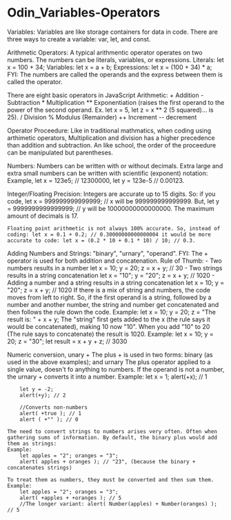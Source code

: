 # Odin_Variables-Operators

Variables:
    Variables are like storage containers for data in code. There are three ways to create a variable: var, let, and const. 


Arithmetic Operators:
    A typical arithmentic operator operates on two numbers. The numbers can be literals, variables, or expressions.
Literals: let x = 100 + 34;
Variables: let x = a + b; 
Expressions: let x = (100 + 34) * a;
    FYI: The numbers are called the operands and the express between them is called the operator.

There are eight basic operators in JavaScript Arithmetic:
    + Addition
    - Subtraction
    * Multiplication 
    ** Exponentiation (raises the first operand to the power of the second operand. Ex. let x = 5, let z = x ** 2 (5 squared)... is 25).
    / Division 
    % Modulus (Remainder)
    ++ Increment
    -- decrement 

Operator Proceedure:
Like in traditional mathmatics, when coding using arthimetic operators, Multiplication and division has a higher precedence than addition and subtraction. An like school, the order of the proceedure can be manipulated but parentheses. 

Numbers:
    Numbers can be written with or without decimals. Extra large and extra small numbers can be written with scientific (exponent) notation: Example, let x = 123e5; // 12300000, let y = 123e-5 // 0.00123.

Integer/Floating Precision:
    Integers are accurate up to 15 digits. So: if you code,    let x = 999999999999999; // x will be 999999999999999. But, let y = 9999999999999999; // y will be 10000000000000000. The maximum amount of decimals is 17. 

    Floating point arithmetic is not always 100% accurate. So, instead of coding: let x = 0.1 + 0.2; // 0.30000000000000004 it would be more accurate to code: let x = (0.2 * 10 + 0.1 * 10) / 10; // 0.3. 

Adding Numbers and Strings: "binary", "urnary", "operand".
    FYI: The + operator is used for both addition and concatenation.
    Rule of Thumb:
        - Two numbers results in a number
            let x = 10; y = 20; z = x + y; // 30
        - Two strings results in a string concatenation
            let x = "10"; y = "20"; z = x + y; // 1020
        - Adding a number and a string results in a string concatenation
            let x = 10; y = "20"; z = x + y; // 1020
    If there is a mix of string and numbers, the code moves from left to right. So, if the first operand is a string, followed by a number and another number, the string and number get concatenated and then follows the rule down the code.
    Example:
        let x = 10; y = 20; z = "The result is: " + x + y; 
            The "string" first gets added to the x (the rule says it would be concatenated), making 10 now "10". When you add "10" to 20 (The rule says to concatenate) the result is 1020. 
    Example:
        let x = 10; y = 20; z = "30"; 
        let result = x + y + z; // 3030

Numeric conversion, unary +
    The plus + is used in two forms: binary (as used in the above examples); and urnary   The plus operator applied to a single value, doesn't fo anything to numbers. If the operand is not a number, the urnary + converts it into a number.                       Example: 
        let x = 1;
        alert(+x); // 1 
        
        let y = -2;
        alert(+y); // 2

        //Converts non-numbers
        alert( +true ); // 1
        alert ( +"" ); // 0

    The need to convert strings to numbers arises very often. Often when gathering sums of information. By default, the binary plus would add them as strings: 
    Example:
        let apples = "2"; oranges = "3";
        alert( apples + oranges ); // "23", (because the binary + concatenates strings)

    To treat them as numbers, they must be converted and then sum them.
    Example:
        let apples = "2"; oranges = "3";
        alert( +apples + +oranges ); // 5
        //The longer variant: alert( Number(apples) + Number(oranges) ); // 5